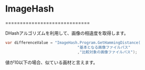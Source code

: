 # ImageHash
=============================

DHashアルゴリズムを利用して、画像の相違度を取得します。

```csharp
var differenceValue = "ImageHash.Program.GetHammingDistance(
                                "基本となる画像ファイルパス"
                                ,"比較対象の画像ファイルパス");
```
値が10以下の場合、似ている画材と言えます。




